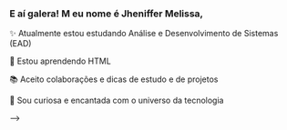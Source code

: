 ### E aí galera! M eu nome é  Jheniffer Melissa,

✨ Atualmente estou estudando Análise e Desenvolvimento de Sistemas (EAD)

🎯 Estou aprendendo HTML

📚 Aceito colaborações e dicas de estudo e de projetos

👀 Sou curiosa e encantada com o universo da tecnologia 


-->

